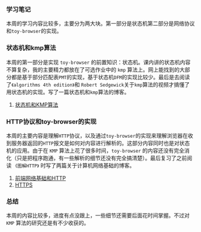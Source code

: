 ### 学习笔记
本周的学习内容比较多，主要分为两大块。第一部分是状态机第二部分是网络协议和`toy-browser`的实现。

### 状态机和kmp算法
本周的第一部分是实现 `toy-browser` 的前置知识：状态机。课内讲的状态机内容不算复杂，我的主要精力都放在了可选作业中的 `kmp` 算法上。网上能找到的大部分都是基于部分匹配表`PMT`的实现，基于状态机`DFM`的实现比较少。最后是去阅读了`《algorithms 4th edition》`和 `Robert Sedgewick`关于`kmp`算法的视频才搞懂了用状态机的实现。写了一篇状态机和`kmp`算法的博客。
1. [状态机和KMP算法](https://www.clloz.com/programming/front-end/js/2020/07/24/fsm-kmp/)

### HTTP协议和toy-browser的实现
本周的主要内容是理解`HTTP`协议，以及通过`toy-browser`的实现来理解浏览器在收到服务器返回的`HTTP`报文是如何对内容进行解析的。这部分内容同时也是对状态机的应用。由于在 `KMP` 算法上花了很多时间，`toy-browser` 的内容还没有完全消化（只是把程序跑通，有一些解析的细节还没有完全搞清楚）。最后复习了之前阅读 `《图解HTTP》` 时写了两篇关于计算机网络基础的博客。
1. [前端网络基础和HTTP](https://www.clloz.com/programming/network/2019/05/02/http/#OSI_TCPIP)
2. [HTTPS](https://www.clloz.com/programming/network/2019/05/02/https/)

### 总结
本周的内容比较多，进度有点没跟上，一些细节还需要后面花时间掌握。不过对 `KMP` 算法的研究还是有不少收获的。
